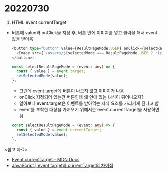 # 20220730

1. HTML event currentTarget

- 버튼에 value와 onClick을 지정 후, 버튼 안에 이미지를 넣고 클릭을 해서 event 값을 받아옴

  ```ts
  <button type="button" value={ResultPageMode.USER} onClick={selectResultPageMode}>
    <Image src={`/assets/${selectedMode === ResultPageMode.USER ? "icon_user_on" : "icon_user_off"}.svg`} width={20} height={20} />
  </button>;

  const selectResultPageMode = (event: any) => {
    const { value } = event.target;
    setSelectedMode(value);
  };
  ```

  - 그런데 event.target에 버튼이 나오지 않고 이미지가 나옴
  - onClick 지정되어 있는건 버튼인데 왜 안에 있는 녀석이 튀어나오지?
  - 알아보니 event.target은 이벤트를 받아먹는 자식 요소를 가리키게 된다고 함
  - event를 부착한 대상을 가져오기 위해서는 event.currentTarget을 사용하면 됨

  ```ts
  const selectResultPageMode = (event: any) => {
    const { value } = event.currentTarget;
    setSelectedMode(value);
  };
  ```

<참고 자료>

- [Event.currentTarget - MDN Docs](https://developer.mozilla.org/en-US/docs/Web/API/Event/currentTarget)
- [JavaScript | event target과 currentTarget의 차이점](https://velog.io/@edie_ko/JavaScript-event-target%EA%B3%BC-currentTarget%EC%9D%98-%EC%B0%A8%EC%9D%B4%EC%A0%90)
